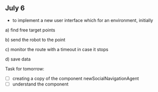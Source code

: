 ## July 6

* to implement a new user interface which
  for an environment, initially

a) find free target points

b) send the robot to the point

c) monitor the route with a timeout in case it stops

d) save data

Task for tomorrow:
- [ ] creating a copy of the component newSocialNavigationAgent
- [ ] understand the component
